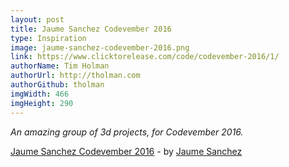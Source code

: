 ```yaml
---
layout: post
title: Jaume Sanchez Codevember 2016
type: Inspiration
image: jaume-sanchez-codevember-2016.png
link: https://www.clicktorelease.com/code/codevember-2016/1/
authorName: Tim Holman
authorUrl: http://tholman.com
authorGithub: tholman
imgWidth: 466
imgHeight: 290
---
```


_An amazing group of 3d projects, for Codevember 2016._

[Jaume Sanchez Codevember 2016](https://www.clicktorelease.com/code/codevember-2016/1/) - by [Jaume Sanchez](https://www.clicktorelease.com/)
